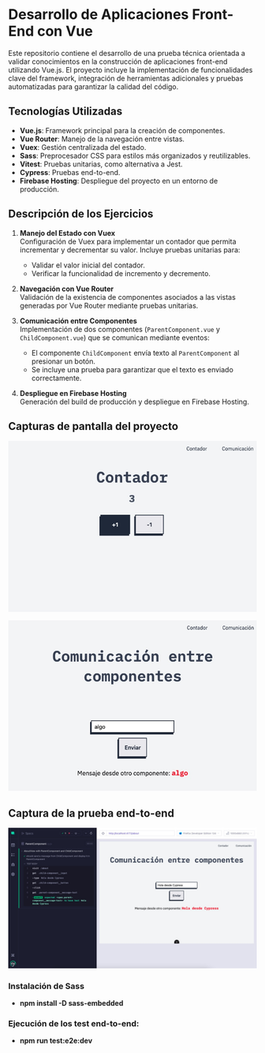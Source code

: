 # Desarrollo de Aplicaciones Front-End con Vue

Este repositorio contiene el desarrollo de una prueba técnica orientada a validar conocimientos en la construcción de aplicaciones front-end utilizando Vue.js. El proyecto incluye la implementación de funcionalidades clave del framework, integración de herramientas adicionales y pruebas automatizadas para garantizar la calidad del código.

## Tecnologías Utilizadas

- **Vue.js**: Framework principal para la creación de componentes.
- **Vue Router**: Manejo de la navegación entre vistas.
- **Vuex**: Gestión centralizada del estado.
- **Sass**: Preprocesador CSS para estilos más organizados y reutilizables.
- **Vitest**: Pruebas unitarias, como alternativa a Jest.
- **Cypress**: Pruebas end-to-end.
- **Firebase Hosting**: Despliegue del proyecto en un entorno de producción.

## Descripción de los Ejercicios

1. **Manejo del Estado con Vuex**  
   Configuración de Vuex para implementar un contador que permita incrementar y decrementar su valor. Incluye pruebas unitarias para:
   - Validar el valor inicial del contador.
   - Verificar la funcionalidad de incremento y decremento.

2. **Navegación con Vue Router**  
   Validación de la existencia de componentes asociados a las vistas generadas por Vue Router mediante pruebas unitarias.

3. **Comunicación entre Componentes**  
   Implementación de dos componentes (`ParentComponent.vue` y `ChildComponent.vue`) que se comunican mediante eventos:
   - El componente `ChildComponent` envía texto al `ParentComponent` al presionar un botón.
   - Se incluye una prueba para garantizar que el texto es enviado correctamente.

4. **Despliegue en Firebase Hosting**  
   Generación del build de producción y despliegue en Firebase Hosting.


## Capturas de pantalla del proyecto

![captura de pantalla de un contador](./public/contador.jpg)

![captura del ejercicio de comunicación](./public/comunicacion.jpg)


## Captura de la prueba end-to-end

![captura de pantalla de cypress](./public/test-e2e.jpg)

### Instalación de Sass
- **npm install -D sass-embedded** 

### Ejecución de los test end-to-end:
- **npm run test:e2e:dev** 